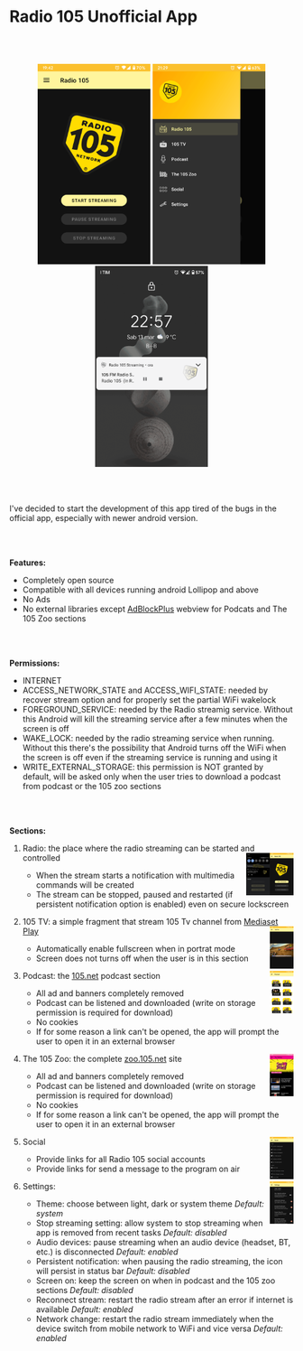 # Radio 105 Unofficial App

<br />
<br />

<p align="center"><img src="images/Screenshot_1.png" width="200"> <img src="images/Screenshot_8.png" width="200"> <img src="images/Screenshot_9.png" width="200"></p>

<br />
<br />

I've decided to start the development of this app tired of the bugs in the official app, especially with newer android version.

<br />
<br />

**Features:**

* Completely open source
* Compatible with all devices running android Lollipop and above
* No Ads
* No external libraries except [AdBlockPlus](https://github.com/adblockplus/libadblockplus-android) webview for Podcats and The 105 Zoo sections

<br />
<br />

**Permissions:**

* INTERNET
* ACCESS_NETWORK_STATE and ACCESS_WIFI_STATE: needed by recover stream option and for properly set the partial WiFi wakelock
* FOREGROUND_SERVICE: needed by the Radio streamig service. Without this Android will kill the streaming service after a few minutes when the screen is off
* WAKE_LOCK: needed by the radio streaming service when running. Without this there's the possibility that Android turns off the WiFi when the screen is off even if the streaming service is running and using it
* WRITE_EXTERNAL_STORAGE: this permission is NOT granted by default, will be asked only when the user tries to download a podcast from podcast or the 105 zoo sections

<br />
<br />

**Sections:**

1. Radio: the place where the radio streaming can be started and controlled <img src="images/Screenshot_1.png" align="right" height="75" ><img src="images/Screenshot_2.png" align="right" height="75" />
    * When the stream starts a notification with multimedia commands will be created
    * The stream can be stopped, paused and restarted (if persistent notification option is enabled) even on secure lockscreen

2. 105 TV: a simple fragment that stream 105 Tv channel from [Mediaset Play](https://www.mediasetplay.mediaset.it/) <img src="images/Screenshot_3.png" align="right" height="75" >
    * Automatically enable fullscreen when in portrat mode
    * Screen does not turns off when the user is in this section

3. Podcast: the [105.net](https://105.net) podcast section <img src="images/Screenshot_4.png" align="right" height="75" >
    * All ad and banners completely removed
    * Podcast can be listened and downloaded (write on storage permission is required for download)
    * No cookies
    * If for some reason a link can't be opened, the app will prompt the user to open it in an external browser

4. The 105 Zoo: the complete [zoo.105.net](https://zoo.105.net) site <img src="images/Screenshot_5.png" align="right" height="75" >
    * All ad and banners completely removed
    * Podcast can be listened and downloaded (write on storage permission is required for download)
    * No cookies
    * If for some reason a link can't be opened, the app will prompt the user to open it in an external browser

5. Social <img src="images/Screenshot_6.png" align="right" height="75" >
    * Provide links for all Radio 105 social accounts
    * Provide links for send a message to the program on air

6. Settings: <img src="images/Screenshot_7.png" align="right" height="75" >
    * Theme: choose between light, dark or system theme *Default: system*
    * Stop streaming setting: allow system to stop streaming when app is removed from recent tasks *Default: disabled*
    * Audio devices: pause streaming when an audio device (headset, BT, etc.) is disconnected *Default: enabled*
    * Persistent notification: when pausing the radio streaming, the icon will persist in status bar *Default: disabled*
    * Screen on: keep the screen on when in podcast and the 105 zoo sections *Default: disabled*
    * Reconnect stream: restart the radio stream after an error if internet is available  *Default: enabled*
    * Network change: restart the radio stream immediately when the device switch from mobile network to WiFi and vice versa  *Default: enabled*

